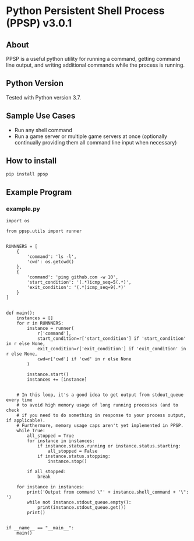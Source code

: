 # Python Persistent Shell Process (PPSP) v3.0.1


## About
PPSP is a useful python utility for running a command, getting command line output, and writing additional commands while the process is running.


## Python Version 
Tested with Python version 3.7.


## Sample Use Cases
- Run any shell command
- Run a game server or multiple game servers at once (optionally continually providing them all command line input when necessary)


## How to install
```pip install ppsp```


## Example Program
### example.py
```
import os

from ppsp.utils import runner


RUNNNERS = [
    {
        'command': 'ls -l',
        'cwd': os.getcwd()
    }, 
    {
        'command': 'ping github.com -w 10',
        'start_condition': '(.*)icmp_seq=5(.*)',
        'exit_condition': '(.*)icmp_seq=9(.*)'
    }
]


def main():
    instances = []
    for r in RUNNNERS:
        instance = runner(
            r['command'],
            start_condition=r['start_condition'] if 'start_condition' in r else None,
            exit_condition=r['exit_condition'] if 'exit_condition' in r else None,
            cwd=r['cwd'] if 'cwd' in r else None
        )
        
        instance.start()
        instances += [instance]


    # In this loop, it's a good idea to get output from stdout_queue every time
    # to avoid high memory usage of long running processes (and to check
    # if you need to do something in response to your process output, if applicable). 
    # Furthermore, memory usage caps aren't yet implemented in PPSP.
    while True:
        all_stopped = True
        for instance in instances:
            if instance.status.running or instance.status.starting:
                all_stopped = False
            if instance.status.stopping:
                instance.stop()

        if all_stopped:
            break

    for instance in instances:
        print('Output from command \"' + instance.shell_command + '\": ')
        while not instance.stdout_queue.empty():
            print(instance.stdout_queue.get())
        print()


if __name__ == "__main__":
    main()

```
